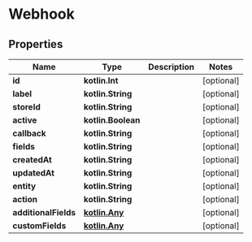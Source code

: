 
# Webhook

## Properties
| Name | Type | Description | Notes |
| ------------ | ------------- | ------------- | ------------- |
| **id** | **kotlin.Int** |  |  [optional] |
| **label** | **kotlin.String** |  |  [optional] |
| **storeId** | **kotlin.String** |  |  [optional] |
| **active** | **kotlin.Boolean** |  |  [optional] |
| **callback** | **kotlin.String** |  |  [optional] |
| **fields** | **kotlin.String** |  |  [optional] |
| **createdAt** | **kotlin.String** |  |  [optional] |
| **updatedAt** | **kotlin.String** |  |  [optional] |
| **entity** | **kotlin.String** |  |  [optional] |
| **action** | **kotlin.String** |  |  [optional] |
| **additionalFields** | [**kotlin.Any**](.md) |  |  [optional] |
| **customFields** | [**kotlin.Any**](.md) |  |  [optional] |



